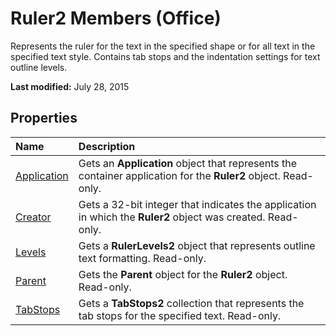 
# Ruler2 Members (Office)
Represents the ruler for the text in the specified shape or for all text in the specified text style. Contains tab stops and the indentation settings for text outline levels.

 **Last modified:** July 28, 2015


## Properties



|**Name**|**Description**|
|:-----|:-----|
| [Application](b1bb746e-7eeb-ddc9-3651-291c7e801906.md)|Gets an  **Application** object that represents the container application for the **Ruler2** object. Read-only.|
| [Creator](bd471905-f875-05e3-66ef-9c8b2ee846c6.md)|Gets a 32-bit integer that indicates the application in which the  **Ruler2** object was created. Read-only.|
| [Levels](7bf64f3e-1876-fe68-fa41-39fb909f89cd.md)|Gets a  **RulerLevels2** object that represents outline text formatting. Read-only.|
| [Parent](d4ca107d-c71f-fc80-96b4-b33d28d658f6.md)|Gets the  **Parent** object for the **Ruler2** object. Read-only.|
| [TabStops](d0531071-e789-1506-061f-debecdd2c1d7.md)|Gets a  **TabStops2** collection that represents the tab stops for the specified text. Read-only.|
